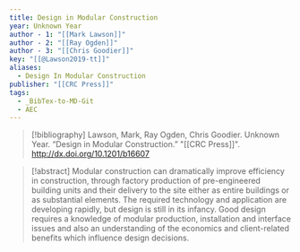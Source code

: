 ```yaml
---
title: Design in Modular Construction
year: Unknown Year
author - 1: "[[Mark Lawson]]"
author - 2: "[[Ray Ogden]]"
author - 3: "[[Chris Goodier]]"
key: "[[@Lawson2019-tt]]"
aliases:
  - Design In Modular Construction
publisher: "[[CRC Press]]"
tags:
  - _BibTex-to-MD-Git
  - AEC
---
```


> [!bibliography]
> Lawson, Mark, Ray Ogden, Chris Goodier. Unknown Year. “Design in Modular Construction.” "[[CRC Press]]". http://dx.doi.org/10.1201/b16607

> [!abstract]
> Modular construction can dramatically improve efficiency in construction, through factory production of pre-engineered building units and their delivery to the site either as entire buildings or as substantial elements. The required technology and application are developing rapidly, but design is still in its infancy. Good design requires a knowledge of modular production, installation and interface issues and also an understanding of the economics and client-related benefits which influence design decisions.